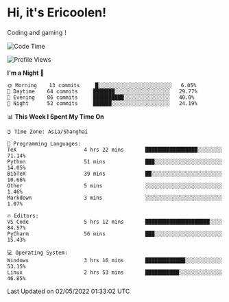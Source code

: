 # Hi, it's Ericoolen!
Coding and gaming！

<!--START_SECTION:waka-->
![Code Time](http://img.shields.io/badge/Code%20Time-225%20hrs%2023%20mins-blue)

![Profile Views](http://img.shields.io/badge/Profile%20Views-2-blue)

**I'm a Night 🦉** 

```text
🌞 Morning    13 commits     █░░░░░░░░░░░░░░░░░░░░░░░░   6.05% 
🌆 Daytime    64 commits     ███████░░░░░░░░░░░░░░░░░░   29.77% 
🌃 Evening    86 commits     ██████████░░░░░░░░░░░░░░░   40.0% 
🌙 Night      52 commits     ██████░░░░░░░░░░░░░░░░░░░   24.19%

```


📊 **This Week I Spent My Time On** 

```text
⌚︎ Time Zone: Asia/Shanghai

💬 Programming Languages: 
TeX                      4 hrs 22 mins       █████████████████░░░░░░░░   71.14% 
Python                   51 mins             ███░░░░░░░░░░░░░░░░░░░░░░   14.05% 
BibTeX                   39 mins             ██░░░░░░░░░░░░░░░░░░░░░░░   10.66% 
Other                    5 mins              ░░░░░░░░░░░░░░░░░░░░░░░░░   1.46% 
Markdown                 3 mins              ░░░░░░░░░░░░░░░░░░░░░░░░░   1.07%

🔥 Editors: 
VS Code                  5 hrs 12 mins       █████████████████████░░░░   84.57% 
PyCharm                  56 mins             ███░░░░░░░░░░░░░░░░░░░░░░   15.43%

💻 Operating System: 
Windows                  3 hrs 16 mins       █████████████░░░░░░░░░░░░   53.15% 
Linux                    2 hrs 53 mins       ███████████░░░░░░░░░░░░░░   46.85%

```


 Last Updated on 02/05/2022 01:33:02 UTC
<!--END_SECTION:waka-->

